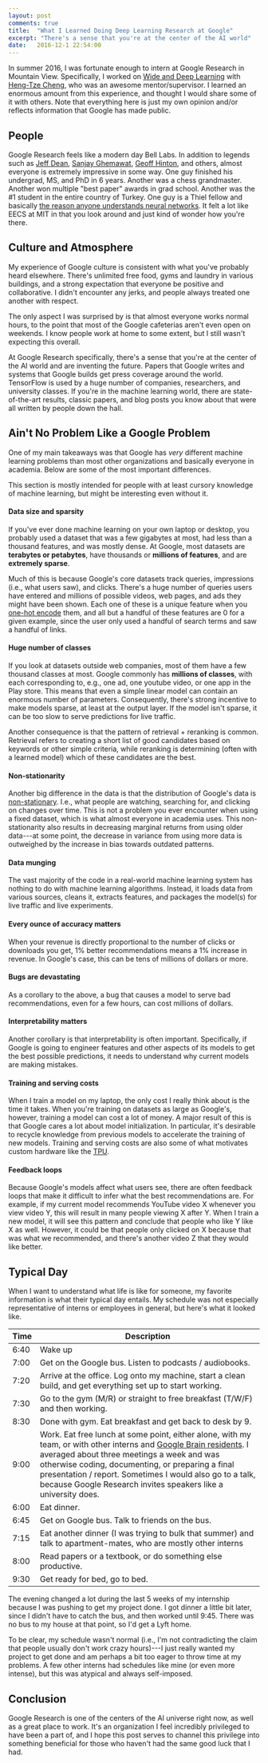 ```yaml
---
layout: post
comments: true
title:  "What I Learned Doing Deep Learning Research at Google"
excerpt: "There's a sense that you're at the center of the AI world"
date:   2016-12-1 22:54:00
---
```


In summer 2016, I was fortunate enough to intern at Google Research in Mountain View. Specifically, I worked on [Wide and Deep Learning](https://research.googleblog.com/2016/06/wide-deep-learning-better-together-with.html) with [Heng-Tze Cheng](https://research.google.com/pubs/Heng-TzeCheng.html), who was an awesome mentor/supervisor. I learned an enormous amount from this experience, and thought I would share some of it with others. Note that everything here is just my own opinion and/or reflects information that Google has made public.

## People

Google Research feels like a modern day Bell Labs. In addition to legends such as [Jeff Dean](http://www.businessinsider.com/astounding-facts-about-googles-most-badass-engineer-jeff-dean-2012-1), [Sanjay Ghemawat](https://research.google.com/pubs/SanjayGhemawat.html), [Geoff Hinton](https://en.wikipedia.org/wiki/Geoffrey_Hinton), and others, almost everyone is extremely impressive in some way. One guy finished his undergrad, MS, and PhD in 6 years. Another was a chess grandmaster. Another won multiple "best paper" awards in grad school. Another was the #1 student in the entire country of Turkey. One guy is a Thiel fellow and basically [the reason anyone understands neural networks](http://colah.github.io). It felt a lot like EECS at MIT in that you look around and just kind of wonder how you're there.

## Culture and Atmosphere

My experience of Google culture is consistent with what you've probably heard elsewhere. There's unlimited free food, gyms and laundry in various buildings, and a strong expectation that everyone be positive and collaborative. I didn't encounter any jerks, and people always treated one another with respect.

The only aspect I was surprised by is that almost everyone works normal hours, to the point that most of the Google cafeterias aren't even open on weekends. I know people work at home to some extent, but I still wasn't expecting this overall.

At Google Research specifically, there's a sense that you're at the center of the AI world and are inventing the future. Papers that Google writes and systems that Google builds get press coverage around the world. TensorFlow is used by a huge number of companies, researchers, and university classes. If you're in the machine learning world, there are state-of-the-art results, classic papers, and blog posts you know about that were all written by people down the hall.


## Ain't No Problem Like a Google Problem

One of my main takeaways was that Google has *very* different machine learning problems than most other organizations and basically everyone in academia. Below are some of the most important differences.

This section is mostly intended for people with at least cursory knowledge of machine learning, but might be interesting even without it.

#### Data size and sparsity

If you've ever done machine learning on your own laptop or desktop, you probably used a dataset that was a few gigabytes at most, had less than a thousand features, and was mostly dense. At Google, most datasets are **terabytes or petabytes**, have thousands or **millions of features**, and are **extremely sparse**.

Much of this is because Google's core datasets track queries, impressions (i.e., what users saw), and clicks. There's a huge number of queries users have entered and millions of possible videos, web pages, and ads they might have been shown. Each one of these is a unique feature when you [one-hot encode](https://www.quora.com/What-is-one-hot-encoding-and-when-is-it-used-in-data-science) them, and all but a handful of these features are 0 for a given example, since the user only used a handful of search terms and saw a handful of links.

#### Huge number of classes

If you look at datasets outside web companies, most of them have a few thousand classes at most. Google commonly has **millions of classes**, with each corresponding to, e.g., one ad, one youtube video, or one app in the Play store. This means that even a simple linear model can contain an enormous number of parameters. Consequently, there's strong incentive to make models sparse, at least at the output layer. If the model isn't sparse, it can be too slow to serve predictions for live traffic.

Another consequence is that the pattern of retrieval + reranking is common. Retrieval refers to creating a short list of good candidates based on keywords or other simple criteria, while reranking is determining (often with a learned model) which of these candidates are the best.

#### Non-stationarity

Another big difference in the data is that the distribution of Google's data is [non-stationary](https://en.wikipedia.org/wiki/Stationary_process). I.e., what people are watching, searching for, and clicking on changes over time. This is not a problem you ever encounter when using a fixed dataset, which is what almost everyone in academia uses. This non-stationarity also results in decreasing marginal returns from using older data---at some point, the decrease in variance from using more data is outweighed by the increase in bias towards outdated patterns.

#### Data munging

The vast majority of the code in a real-world machine learning system has nothing to do with machine learning algorithms. Instead, it loads data from various sources, cleans it, extracts features, and packages the model(s) for live traffic and live experiments.

#### Every ounce of accuracy matters

When your revenue is directly proportional to the number of clicks or downloads you get, 1% better recommendations means a 1% increase in revenue. In Google's case, this can be tens of millions of dollars or more.

#### Bugs are devastating

As a corollary to the above, a bug that causes a model to serve bad recommendations, even for a few hours, can cost millions of dollars.

#### Interpretability matters

Another corollary is that interpretability is often important. Specifically, if Google is going to engineer features and other aspects of its models to get the best possible predictions, it needs to understand why current models are making mistakes.

#### Training and serving costs

When I train a model on my laptop, the only cost I really think about is the time it takes. When you're training on datasets as large as Google's, however, training a model can cost a lot of money. A major result of this is that Google cares a lot about model initialization. In particular, it's desirable to recycle knowledge from previous models to accelerate the training of new models. Training and serving costs are also some of what motivates custom hardware like the [TPU](https://en.wikipedia.org/wiki/Tensor_processing_unit).

#### Feedback loops

Because Google's models affect what users see, there are often feedback loops that make it difficult to infer what the best recommendations are. For example, if my current model recommends YouTube video X whenever you view video Y, this will result in many people viewing X after Y. When I train a new model, it will see this pattern and conclude that people who like Y like X as well. However, it could be that people only clicked on X because that was what we recommended, and there's another video Z that they would like better.

<!-- [DistBelief](https://research.google.com/archive/large_deep_networks_nips2012.html) -->



## Typical Day

When I want to understand what life is like for someone, my favorite information is what their typical day entails. My schedule was not especially representative of interns or employees in general, but here's what it looked like.

Time | Description
---- | ----
6:40 | Wake up
7:00 | Get on the Google bus. Listen to podcasts / audiobooks.
7:20 | Arrive at the office. Log onto my machine, start a clean build, and get everything set up to start working.
7:30 | Go to the gym (M/R) or straight to free breakfast (T/W/F) and then working.
8:30 | Done with gym. Eat breakfast and get back to desk by 9.
9:00 | Work. Eat free lunch at some point, either alone, with my team, or with other interns and [Google Brain residents](https://research.google.com/teams/brain/residency/). I averaged about three meetings a week and was otherwise coding, documenting, or preparing a final presentation / report. Sometimes I would also go to a talk, because Google Research invites speakers like a university does.
6:00 | Eat dinner.
6:45 | Get on Google bus. Talk to friends on the bus.
7:15 | Eat another dinner (I was trying to bulk that summer) and talk to apartment-mates, who are mostly other interns
8:00 | Read papers or a textbook, or do something else productive.
9:30 | Get ready for bed, go to bed.

The evening changed a lot during the last 5 weeks of my internship because I was pushing to get my project done. I got dinner a little bit later, since I didn't have to catch the bus, and then worked until 9:45. There was no bus to my house at that point, so I'd get a Lyft home.

To be clear, my schedule wasn't normal (i.e., I'm not contradicting the claim that people usually don't work crazy hours)---I just really wanted my project to get done and am perhaps a bit too eager to throw time at my problems. A few other interns had schedules like mine (or even more intense), but this was atypical and always self-imposed.


## Conclusion

Google Research is one of the centers of the AI universe right now, as well as a great place to work. It's an organization I feel incredibly privileged to have been a part of, and I hope this post serves to channel this privilege into something beneficial for those who haven't had the same good luck that I had.
